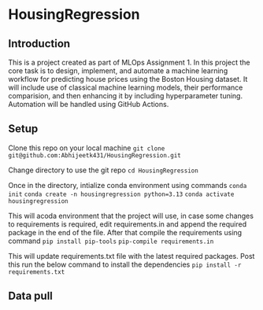 # HousingRegression

## Introduction
This is a project created as part of MLOps Assignment 1. In this project the core task is to design, implement, and automate a machine learning workflow for predicting house prices using the Boston Housing dataset. It will include use of classical machine learning models, their performance comparision, and then enhancing it by including hyperparameter tuning. Automation will be handled using GitHub Actions.

## Setup
Clone this repo on your local machine
`git clone git@github.com:Abhijeetk431/HousingRegression.git`

Change directory to use the git repo
`cd HousingRegression`

Once in the directory, intialize conda environment using commands
`conda init`
`conda create -n housingregression python=3.13`
`conda activate housingregression`

This will acoda environment that the project will use, in case some changes to requirements is required, edit requirements.in and append the required package in the end of the file. After that compile the requirements using command
`pip install pip-tools`
`pip-compile requirements.in`

This will update requirements.txt file with the latest required packages. Post this run the below command to install the dependencies
`pip install -r requirements.txt`

## Data pull